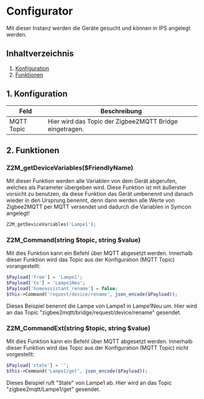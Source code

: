 # Configurator
Mit dieser Instanz werden die Geräte gesucht und können in IPS angelegt werden.
## Inhaltverzeichnis
1. [Konfiguration](#1-konfiguration)
2. [Funktionen](#2-funktionen)

## 1. Konfiguration

Feld | Beschreibung
------------ | -------------
MQTT Topic | Hier wird das Topic der Zigbee2MQTT Bridge eingetragen.

## 2. Funktionen

### Z2M_getDeviceVariables($FriendlyName)
Mit dieser Funktion werden alle Variablen von dem Gerät abgerufen, welches als Parameter übergeben wird.
Diese Funktion ist mit äußerster vorsicht zu benutzen, da diese Funktion das Gerät umbenennt und danach wieder in den Ursprung benennt, denn dann werden alle Werte von Zigbee2MQTT per MQTT versendet und dadurch die Variablen in Symcon angelegt!

```php
Z2M_getDeviceVariables('Lampe1');
```

### Z2M_Command(string $topic, string $value)
Mit dies Funktion kann ein Befehl über MQTT abgesetzt werden.
Innerhalb dieser Funktion wird das Topic aus der Konfiguration (MQTT Topic) vorangestellt:

```php
$Payload['from'] = 'Lampe1';
$Payload['to'] = 'Lampe1Neu';
$Payload['homeassistant_rename'] = false;
$this->Command('request/device/rename', json_encode($Payload));
```
Dieses Beispiel benennt die Lampe von Lampe1 in Lampe1Neu um.
Hier wird an das Topic "zigbee2mqtt/bridge/request/device/rename" gesendet.

### Z2M_CommandExt(string $topic, string $value)
Mit dies Funktion kann ein Befehl über MQTT abgesetzt werden.
Innerhalb dieser Funktion wird das Topic aus der Konfiguration (MQTT Topic) nicht vorgestellt:

```php
$Payload['state'] = '';
$this->Command('Lampe1/get', json_encode($Payload));
```
Dieses Beispiel ruft "State" von Lampe1 ab.
Hier wird an das Topic "zigbee2mqtt/Lampe1/get" gesendet.